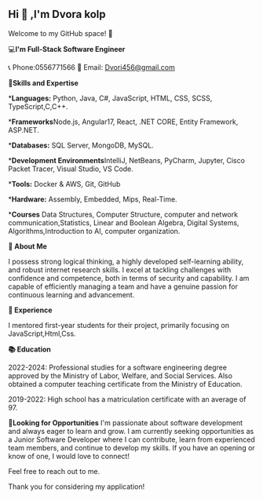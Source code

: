 ## Hi 👋 ,I'm Dvora kolp



Welcome to my GitHub space! 🚀


💻**I'm Full-Stack Software Engineer**


📞 Phone:0556771566
📧 Email: Dvori456@gmail.com



**💪Skills and Expertise**

***Languages:** Python, Java, C#, JavaScript, HTML, CSS, SCSS, TypeScript,C,C++.

***Frameworks**Node.js, Angular17, React, .NET CORE, Entity Framework, ASP.NET.

***Databases:** SQL Server, MongoDB, MySQL.

***Development Environments**IntelliJ, NetBeans, PyCharm, Jupyter, Cisco Packet Tracer, Visual Studio, VS Code.

***Tools:** Docker & AWS, Git, GitHub

***Hardware:** Assembly, Embedded, Mips, Real-Time.

***Courses** Data Structures, Computer Structure, computer and network communication,Statistics, Linear and Boolean Algebra, Digital Systems, Algorithms,Introduction to AI, computer organization. 


**🌟 About Me**

I possess strong logical thinking, a highly developed self-learning ability, and robust internet research skills. 
I excel at tackling challenges with confidence and competence, both in terms of security and capability.
I am capable of efficiently managing a team and have a genuine passion for continuous learning and advancement.


**🚀  Experience**

I mentored first-year students for their project, primarily focusing on JavaScript,Html,Css.


**📚 Education**

2022-2024: Professional studies for a software engineering degree approved by the Ministry of Labor, Welfare, and Social Services. Also obtained a computer teaching certificate from the Ministry of Education.

2019-2022: High school  has a matriculation certificate with an average of 97.    

**👀Looking for Opportunities**
I'm passionate about software development and always eager to learn and grow. I am currently seeking opportunities as a Junior Software Developer where I can contribute, learn from experienced team members, and continue to develop my skills. If you have an opening or know of one, I would love to connect!

Feel free to reach out to me.

Thank you for considering my application!                          



